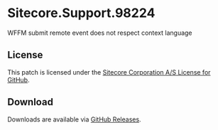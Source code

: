 # Sitecore.Support.98224
WFFM submit remote event does not respect context language

## License  
This patch is licensed under the [Sitecore Corporation A/S License for GitHub](https://github.com/sitecoresupport/Sitecore.Support.98224/blob/master/LICENSE).  

## Download  
Downloads are available via [GitHub Releases](https://github.com/sitecoresupport/Sitecore.Support.98224/releases).  
